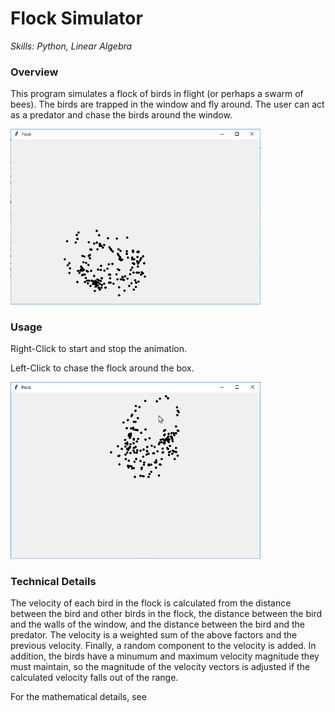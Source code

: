 # Flock Simulator
*Skills: Python, Linear Algebra*

### Overview
This program simulates a flock of birds in flight (or perhaps a swarm of bees). The birds are trapped in the window and fly around. The user can act as a predator and chase the birds around the window.

<img src="images/Flock1.jpg" width = "400">

### Usage
Right-Click to start and stop the animation.


Left-Click to chase the flock around the box.

<img src="images/Flock2.jpg" width = "400">

### Technical Details
The velocity of each bird in the flock is calculated from the distance between the bird and other birds in the flock, the distance between the bird and the walls of the window, and the distance between the bird and the predator. The velocity is a weighted sum of the above factors and the previous velocity. Finally, a random component to the velocity is added. In addition, the birds have a minumum and maximum velocity magnitude they must maintain, so the magnitude of the velocity vectors is adjusted if the calculated velocity falls out of the range.

For the mathematical details, see

